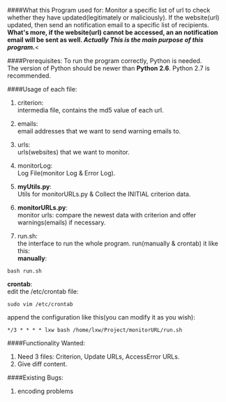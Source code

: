 ####What this Program used for:
Monitor a specific list of url to check whether they have updated(legitimately or maliciously). If the website(url) updated, then send an notification email to a specific list of recipients.<br>
**What's more, if the website(url) cannot be accessed, an an notification email will be sent as well. _Actually This is the main purpose of this program._**<<br>

####Prerequisites:
To run the program correctly, Python is needed.<br>
The version of Python should be newer than **Python 2.6**. Python 2.7 is recommended.

####Usage of each file:
1. criterion:<br>
intermedia file, contains the md5 value of each url.

2. emails:<br>
email addresses that we want to send warning emails to.

3. urls:<br>
urls(websites) that we want to monitor.

4. monitorLog:<br>
Log File(monitor Log & Error Log).

5. **myUtils.py**:<br>
Utils for monitorURLs.py & Collect the INITIAL criterion data.

6. **monitorURLs.py**:<br>
monitor urls: compare the newest data with criterion and offer warnings(emails) if necessary.

7. run.sh:<br>
the interface to run the whole program. run(manually & crontab) it like this:<br>
**manually**:<br>
```
bash run.sh
```
**crontab**:<br>
edit the /etc/crontab file:<br>
```
sudo vim /etc/crontab
```
append the configuration like this(you can modify it as you wish):<br>
```
*/3 * * * * lxw bash /home/lxw/Project/monitorURL/run.sh
```

####Functionality Wanted:
1. Need 3 files: Criterion, Update URLs, AccessError URLs.
2. Give diff content.


####Existing Bugs:
1. encoding problems
